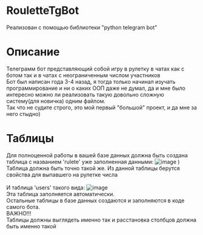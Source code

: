 # RouletteTgBot
Реализован c помощью библиотеки "python telegram bot"
# Описание
Телеграмм бот представляющий собой игру в рулетку в чатах как с ботом так и в чатах с неограниченным числом участников</br>
Бот был написан года 3-4 назад, я тогда только начинал изучать программирование и ни о каких ООП даже не думал, да и мне было интересно можно ли реализовать такую довольно сложную систему(для новичка) одним файлом.</br> Так что не судите строго, это мой первый "большой" проект, и да мне за него стыдно)

<h1>Таблицы</h1>

Для полноценной работы в вашей базе данных должна быть создана таблица с названием 'rulete' уже заполненная данными:
![image](https://github.com/SantaClousG-G/RouletteTgBot/assets/56517032/facca28e-93ab-4064-ac08-fdda21ef2c9e)
)</br>
Таблица должна быть точно такой же. Из данной таблицы берутся свойства для выпавшего на рулетке числа</br></br>
И таблица 'users' такого вида:
![image](https://github.com/SantaClousG-G/RouletteTgBot/assets/56517032/4c6a09a3-7b33-408d-b30e-b16ac110f519)</br>
Эта таблица заполняется автоматически.</br>
Остальные таблицы в базе данных создаются и заполняются в коде самого бота.</br>
ВАЖНО!!!</br>
Таблицы должны выглядеть именно так и расстановка столбцов должна быть именно такой
